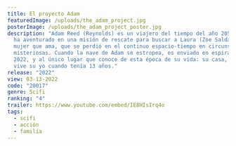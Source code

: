 ```yaml
---
title: El proyecto Adam
featuredImage: /uploads/the_adam_project.jpg
posterImage: /uploads/the_adam_project_poster.jpg
description: "Adam Reed (Reynolds) es un viajero del tiempo del año 2050 que se
  ha aventurado en una misión de rescate para buscar a Laura (Zoe Saldana), la
  mujer que ama, que se perdió en el continuo espacio-tiempo en circunstancias
  misteriosas. Cuando la nave de Adam se estropea, es enviado en espiral al año
  2022, y al único lugar que conoce de esta época de su vida: su casa, donde
  vive su yo cuando tenía 13 años."
release: "2022"
view: 03-13-2022
code: "20017"
genre: Scifi
ranking: "4"
trailer: https://www.youtube.com/embed/IE8HIsIrq4o
tags:
  - scifi
  - acción
  - familia
---
```

